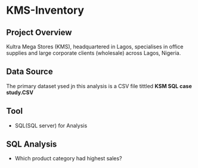 # KMS-Inventory
## Project Overview 
Kultra Mega Stores (KMS), headquartered in Lagos, specialises in office supplies and large corporate clients (wholesale) across Lagos, Nigeria. 
## Data Source 
The primary dataset ysed jn this analysis is a CSV file tittled **KSM SQL case study.CSV**
## Tool  
+ SQL(SQL server) for Analysis 
## SQL Analysis 
+ Which product category had highest sales? 
